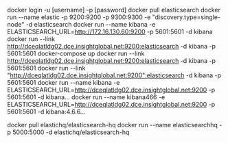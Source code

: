 docker login -u [username] -p [password]
docker pull elasticsearch
docker run --name elastic -p 9200:9200 -p 9300:9300 -e "discovery.type=single-node" -d elasticsearch
docker run --name kibana -e ELASTICSEARCH_URL=http://172.16.130.60:9200 -p 5601:5601 -d kibana
docker run --link http://dceqlatldg02.dce.insightglobal.net:9200:elasticsearch -d kibana -p 5601:5601
docker-compose up
docker run --link http://dceqlatldg02.dce.insightglobal.net:9200:elasticsearch -d kibana -p 5601:5601
docker run --link "http://dceqlatldg02.dce.insightglobal.net:9200":elasticsearch -d kibana -p 5601:5601
docker run --name kibana -e ELASTICSEARCH_URL=http://dceqlatldg02.dce.insightglobal.net:9200 -p 5601:5601 -d kibana...
docker run --name kibana466 -e ELASTICSEARCH_URL=http://dceqlatldg02.dce.insightglobal.net:9200 -p 5601:5601 -d kibana:4.6.6...

docker pull elastichq/elasticsearch-hq
docker run --name elasticsearchhq  -p 5000:5000 -d elastichq/elasticsearch-hq


